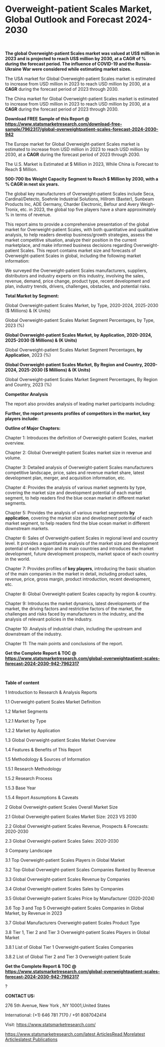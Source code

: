 <h1>Overweight-patient Scales Market, Global Outlook and Forecast 2024-2030</h1><br/><p><strong>The global Overweight-patient Scales market was valued at US$ million in 2023 and is projected to reach US$ million by 2030, at a <strong>CAGR</strong> of % during the forecast period. The influence of COVID-19 and the Russia-Ukraine War were considered while estimating market sizes.</strong></p>
 
 
 
 <p>The USA market for Global Overweight-patient Scales market is estimated to increase from USD million in 2023 to reach USD million by 2030, at a <strong>CAGR</strong> during the forecast period of 2023 through 2030.</p>
 
 
 
 <p>The China market for Global Overweight-patient Scales market is estimated to increase from USD million in 2023 to reach USD million by 2030, at a <strong>CAGR</strong> during the forecast period of 2023 through 2030.</p>
 
 
 
 <p><strong>Download FREE Sample of this Report @ <a href="https://www.statsmarketresearch.com/download-free-sample/7962317/global-overweightpatient-scales-forecast-2024-2030-942">https://www.statsmarketresearch.com/download-free-sample/7962317/global-overweightpatient-scales-forecast-2024-2030-942</a></strong></p>
 
 
 
 <p>The Europe market for Global Overweight-patient Scales market is estimated to increase from USD million in 2023 to reach USD million by 2030, at a <strong>CAGR</strong> during the forecast period of 2023 through 2030.</p>
 
 
 
 <p>The U.S. Market is Estimated at $ Million in 2023, While China is Forecast to Reach $ Million.</p>
 
 
 
 <p><strong>500-700 lbs Weight Capacity Segment to Reach $ Million by 2030, with a % <strong>CAGR</strong> in next six years.</strong></p>
 
 
 
 <p>The global key manufacturers of Overweight-patient Scales include Seca, Cardinal/Detecto, Soehnle Industrial Solutions, Hillrom (Baxter), Sunbeam Products Inc, ADE Germany, Charder Electronic, Befour and Avery Weigh-Tronix, etc. in 2023, the global top five players have a share approximately % in terms of revenue.</p>
 
 
 
 <p>This report aims to provide a comprehensive presentation of the global market for Overweight-patient Scales, with both quantitative and qualitative analysis, to help readers develop business/growth strategies, assess the market competitive situation, analyze their position in the current marketplace, and make informed business decisions regarding Overweight-patient Scales. This report contains market size and forecasts of Overweight-patient Scales in global, including the following market information:</p>
 
 
 
 <p>We surveyed the Overweight-patient Scales manufacturers, suppliers, distributors and industry experts on this industry, involving the sales, revenue, demand, price change, product type, recent development and plan, industry trends, drivers, challenges, obstacles, and potential risks.</p>
 
 
 
 <p><strong>Total Market by Segment:</strong></p>
 
 
 
 <p>Global Overweight-patient Scales Market, by Type, 2020-2024, 2025-2030 ($ Millions) & (K Units)</p>
 
 
 
 <p>Global Overweight-patient Scales Market Segment Percentages, by Type, 2023 (%)</p>
 
 
 
 <p><strong>Global Overweight-patient Scales Market, <strong>by Application</strong>, 2020-2024, 2025-2030 ($ Millions) & (K Units)</strong></p>
 
 
 
 <p>Global Overweight-patient Scales Market Segment Percentages, <strong>by Application</strong>, 2023 (%)</p>
 
 
 
 <p><strong>Global Overweight-patient Scales Market, By Region and Country, 2020-2024, 2025-2030 ($ Millions) & (K Units)</strong></p>
 
 
 
 <p>Global Overweight-patient Scales Market Segment Percentages, By Region and Country, 2023 (%)</p>
 
 
 
 <p><strong>Competitor Analysis</strong></p>
 
 
 
 <p>The report also provides analysis of leading market participants including:</p>
 
 
 
 <p><strong>Further, the report presents profiles of competitors in the market, <strong>key players</strong> include:</strong></p>
 
 
 
 <p><strong>Outline of Major Chapters:</strong></p>
 
 
 
 <p>Chapter 1: Introduces the definition of Overweight-patient Scales, market overview.</p>
 
 
 
 <p>Chapter 2: Global Overweight-patient Scales market size in revenue and volume.</p>
 
 
 
 <p>Chapter 3: Detailed analysis of Overweight-patient Scales manufacturers competitive landscape, price, sales and revenue market share, latest development plan, merger, and acquisition information, etc.</p>
 
 
 
 <p>Chapter 4: Provides the analysis of various market segments by type, covering the market size and development potential of each market segment, to help readers find the blue ocean market in different market segments.</p>
 
 
 
 <p>Chapter 5: Provides the analysis of various market segments <strong>by application</strong>, covering the market size and development potential of each market segment, to help readers find the blue ocean market in different downstream markets.</p>
 
 
 
 <p>Chapter 6: Sales of Overweight-patient Scales in regional level and country level. It provides a quantitative analysis of the market size and development potential of each region and its main countries and introduces the market development, future development prospects, market space of each country in the world.</p>
 
 
 
 <p>Chapter 7: Provides profiles of <strong>key players</strong>, introducing the basic situation of the main companies in the market in detail, including product sales, revenue, price, gross margin, product introduction, recent development, etc.</p>
 
 
 
 <p>Chapter 8: Global Overweight-patient Scales capacity by region & country.</p>
 
 
 
 <p>Chapter 9: Introduces the market dynamics, latest developments of the market, the driving factors and restrictive factors of the market, the challenges and risks faced by manufacturers in the industry, and the analysis of relevant policies in the industry.</p>
 
 
 
 <p>Chapter 10: Analysis of industrial chain, including the upstream and downstream of the industry.</p>
 
 
 
 <p>Chapter 11: The main points and conclusions of the report.</p>
 
 
 
 <div><b>Get the Complete Report & TOC @ <a href="https://www.statsmarketresearch.com/global-overweightpatient-scales-forecast-2024-2030-942-7962317">https://www.statsmarketresearch.com/global-overweightpatient-scales-forecast-2024-2030-942-7962317</a></b></div>
 
 
 
 <p><br />
 
 <b>Table of content</b></p>
 
 
 
 <p>1 Introduction to Research & Analysis Reports<br />
 
 1.1 Overweight-patient Scales Market Definition<br />
 
 1.2 Market Segments<br />
 
 1.2.1 Market by Type<br />
 
 1.2.2 Market by Application<br />
 
 1.3 Global Overweight-patient Scales Market Overview<br />
 
 1.4 Features & Benefits of This Report<br />
 
 1.5 Methodology & Sources of Information<br />
 
 1.5.1 Research Methodology<br />
 
 1.5.2 Research Process<br />
 
 1.5.3 Base Year<br />
 
 1.5.4 Report Assumptions & Caveats<br />
 
 2 Global Overweight-patient Scales Overall Market Size<br />
 
 2.1 Global Overweight-patient Scales Market Size: 2023 VS 2030<br />
 
 2.2 Global Overweight-patient Scales Revenue, Prospects & Forecasts: 2020-2030<br />
 
 2.3 Global Overweight-patient Scales Sales: 2020-2030<br />
 
 3 Company Landscape<br />
 
 3.1 Top Overweight-patient Scales Players in Global Market<br />
 
 3.2 Top Global Overweight-patient Scales Companies Ranked by Revenue<br />
 
 3.3 Global Overweight-patient Scales Revenue by Companies<br />
 
 3.4 Global Overweight-patient Scales Sales by Companies<br />
 
 3.5 Global Overweight-patient Scales Price by Manufacturer (2020-2024)<br />
 
 3.6 Top 3 and Top 5 Overweight-patient Scales Companies in Global Market, by Revenue in 2023<br />
 
 3.7 Global Manufacturers Overweight-patient Scales Product Type<br />
 
 3.8 Tier 1, Tier 2 and Tier 3 Overweight-patient Scales Players in Global Market<br />
 
 3.8.1 List of Global Tier 1 Overweight-patient Scales Companies<br />
 
 3.8.2 List of Global Tier 2 and Tier 3 Overweight-patient Scale</p>
 
 
 
 <div><b>Get the Complete Report & TOC @ <a href="https://www.statsmarketresearch.com/global-overweightpatient-scales-forecast-2024-2030-942-7962317">https://www.statsmarketresearch.com/global-overweightpatient-scales-forecast-2024-2030-942-7962317</a></b></div>
 
 
 
 <p>? </p>
 
 
 
 <p><b>CONTACT US:</b><br />
 
 276 5th Avenue, New York , NY 10001,United States<br />
 
 International: (+1) 646 781 7170 / +91 8087042414<br />
 
 Visit: <a href="https://www.statsmarketresearch.com/">https://www.statsmarketresearch.com/</a><br />
 
 <a href="https://gyeongbokgung.com">https://www.statsmarketresearch.com/</a><a href="https://hallyeomaritime.com">latest Articles</a><a href="https://jingwansa.com">Read More</a><a href="https://nguoiviet.jp/">latest Articles</a><a href="https://www.intelmarketresearch.com/">latest Publications</a></p>